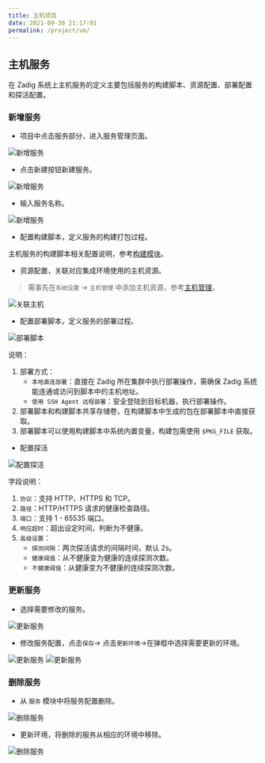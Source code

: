 ```yaml
---
title: 主机项目
date: 2021-09-30 21:17:01
permalink: /project/vm/
---
```

## 主机服务

在 Zadig 系统上主机服务的定义主要包括服务的构建脚本、资源配置、部署配置和探活配置。

### 新增服务

- 项目中点击服务部分，进入服务管理页面。

![新增服务](../_images/service_vm_1.png)

- 点击新建按钮新建服务。

![新增服务](../_images/service_vm_2.png)

- 输入服务名称。

![新增服务](../_images/service_vm_3.png)

- 配置构建脚本，定义服务的构建打包过程。

主机服务的构建脚本相关配置说明，参考[构建模块](/project/build/)。

- 资源配置，关联对应集成环境使用的主机资源。

> 需事先在`系统设置` -> `主机管理` 中添加主机资源，参考[主机管理](/settings/vm-management/)。

![关联主机](../_images/service_vm_4.png)

- 配置部署脚本，定义服务的部署过程。

![部署脚本](../_images/service_vm_5.png)

说明：
1. 部署方式：
    - `本地直连部署`：直接在 Zadig 所在集群中执行部署操作，需确保 Zadig 系统能连通或访问到脚本中的主机地址。
    - `使用 SSH Agent 远程部署`：安全登陆到目标机器，执行部署操作。
2. 部署脚本和构建脚本共享存储卷，在构建脚本中生成的包在部署脚本中直接获取。
3. 部署脚本可以使用构建脚本中系统内置变量，构建包需使用 `$PKG_FILE` 获取。

- 配置探活

![配置探活](../_images/service_vm_6.png)

字段说明：
1. `协议`：支持 HTTP、HTTPS 和 TCP。
2. `路径`：HTTP/HTTPS 请求的健康检查路径。
3. `端口`：支持 1 - 65535 端口。
4. `响应超时`：超出设定时间，判断为不健康。
5. `高级设置`：
    - `探测间隔`：两次探活请求的间隔时间，默认 2s。
    - `健康阈值`：从不健康变为健康的连续探测次数。
    - `不健康阈值`：从健康变为不健康的连续探测次数。


### 更新服务

- 选择需要修改的服务。

![更新服务](../_images/service_vm_7.png)

- 修改服务配置，点击`保存`-> 点击`更新环境`->在弹框中选择需要更新的环境。

![更新服务](../_images/service_vm_8.png)
![更新服务](../_images/service_vm_9.png)


### 删除服务

- 从 `服务` 模块中将服务配置删除。

![删除服务](../_images/service_vm_10.png)

- 更新环境，将删除的服务从相应的环境中移除。

![删除服务](../_images/service_vm_11.png)